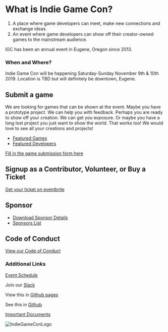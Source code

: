 # What is Indie Game Con?
1. A place where game developers can meet, make new connections and exchange ideas.
2. An event where game developers can show off their creator-owned games to the mainstream audience.

IGC has been an annual event in Eugene, Oregon since 2013.

### When and Where?
Indie Game Con will be happening Saturday-Sunday November 9th & 10th 2019.
Location is TBD but will definitely be downtown, Eugene.

## Submit a game
We are looking for games that can be shown at the event. Maybe you have a prototype project. We can help you with feedback. Perhaps you are ready to show off your creation. We can get you exposure. Or maybe you have a long lost project you just want to show the world. That works too! We would love to see all your creations and projects!
- [Featured Games](https://github.com/pramslam/IndieGameCon/blob/master/docs/games.md)
- [Featured Developers](https://github.com/pramslam/IndieGameCon/blob/master/docs/developers.md)

[Fill in the game submission form here](https://github.com/pramslam/IndieGameCon/blob/master/docs/forms.md)

## Signup as a Contributor, Volunteer, or Buy a Ticket
[Get your ticket on eventbrite](https://github.com/pramslam/IndieGameCon/blob/master/docs/forms.md)

## Sponsor
- [Download Sponsor Details](https://docs.google.com/document/d/12R5b4mLvycdPlKHYyT0FTPReC6NtCjP0VJ81tkDJk1g/edit?usp=sharing)
- [Sponsors List](https://github.com/pramslam/IndieGameCon/blob/master/docs/sponsors.md)

## Code of Conduct
[View our Code of Conduct](https://github.com/pramslam/IndieGameCon/blob/master/CODE_OF_CONDUCT.md)

### Additional Links
[Event Schedule](https://github.com/pramslam/IndieGameCon/blob/master/docs/schedule.md)

Join our [Slack](https://eugenetech.slack.com/messages/CEFCH0KCK/)

View this in [Github pages](https://pramslam.github.io/IndieGameCon/)

See this in [Github](https://github.com/pramslam/IndieGameCon/)

[Important Documents](https://github.com/pramslam/IndieGameCon/docs/documents.md)

![IndieGameConLogo](https://github.com/pramslam/IndieGameCon/blob/master/resources/indiegamecon_logo_m.png?raw=true)
